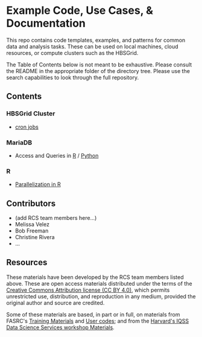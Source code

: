 # Example Code, Use Cases, & Documentation

This repo contains code templates, examples, and patterns for common data and analysis
tasks. These can be used on local machines, cloud resources, or compute clusters such as
the HBSGrid.

The Table of Contents below is not meant to be exhaustive. Please consult the README
in the appropriate folder of the directory tree. Please use the search capabilities
to look through the full repository.

## Contents

### HBSGrid Cluster
* [cron jobs](hbsgrid_cluster/cron_jobs)

### MariaDB
* Access and Queries in [R](R_MariaDB_from_Grid.R) / [Python](Python_MariaDB_fromGrid.py)

### R
* [Parallelization in R](R/R_parallel.R)


## Contributors
* (add RCS team members here...)
* Melissa Velez
* Bob Freeman
* Christine Rivera
* ...

## Resources

These materials have been developed by the RCS team members listed above. These 
are open access materials distributed under the terms of the 
[Creative Commons Attribution license (CC BY 4.0)](https://creativecommons.org/licenses/by/4.0/),
which permits unrestricted use, distribution, and reproduction in any medium, provided 
the original author and source are credited.

Some of these materials are based, in part or in full, on materials from 
FASRC's [Training Materials](https://www.rc.fas.harvard.edu/training/training-materials/)
and [User codes](https://github.com/fasrc/User_Codes); 
and from the [Harvard's IQSS Data Science Services workshop Materials](https://www.iq.harvard.edu/data-science-services/workshop-materials).

